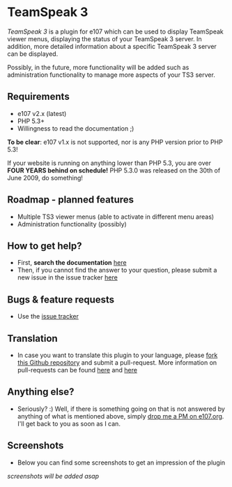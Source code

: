 # TeamSpeak 3 #

*TeamSpeak 3* is a plugin for e107 which can be used to display TeamSpeak viewer menus, displaying the status of your TeamSpeak 3 server. In addition, more detailed information about a specific TeamSpeak 3 server can be displayed. 

Possibly, in the future, more functionality will be added such as administration functionality to manage more aspects of your TS3 server. 


## Requirements ##
* e107 v2.x (latest)
* PHP 5.3+
* Willingness to read the documentation ;)

**To be clear**: e107 v1.x is not supported, nor is any PHP version prior to PHP 5.3! 

If your website is running on anything lower than PHP 5.3,  you are over  **FOUR YEARS  behind on schedule!** PHP 5.3.0 was released on the 30th of June 2009, do something!


## Roadmap - planned features ##
* Multiple TS3 viewer menus (able to activate in different menu areas)
* Administration functionality (possibly)


## How to get help? ##

* First, **search the documentation** [here](https://github.com/Moc/teamspeak3/wiki)
* Then, if you cannot find the answer to your question, please submit a new issue in the issue tracker [here](https://github.com/Moc/teamspeak3/issues)


## Bugs &  feature requests ##
* Use the [issue tracker](https://github.com/Moc/teamspeak3/issues)


## Translation ##
* In case you want to translate this plugin to your language, please [fork this Github repository](https://help.github.com/articles/fork-a-repo) and submit a pull-request. More information on pull-requests can be found [here](https://help.github.com/articles/using-pull-requests) and [here](http://guides.github.com/overviews/flow/)
 

## Anything else? ##
* Seriously? :) Well, if there is something going on that is not answered by anything of what is mentioned above, simply [drop me a PM on e107.org](http://e107.org/e107_plugins/pm/pm.php?send.44563). I'll get back to you as soon as I can.


## Screenshots ##
* Below you can find some screenshots to get an impression of the plugin

*screenshots will be added asap*